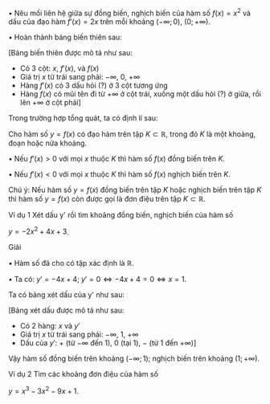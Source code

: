 • Nêu mối liên hệ giữa sự đồng biến, nghịch biến của hàm số $f(x) = x^2$ và dấu của đạo hàm $f'(x) = 2x$ trên mỗi khoảng $(- \infty ; 0)$, $(0 ; + \infty)$.

• Hoàn thành bảng biến thiên sau:

[Bảng biến thiên được mô tả như sau:
- Có 3 cột: $x$, $f'(x)$, và $f(x)$
- Giá trị $x$ từ trái sang phải: $-\infty$, $0$, $+\infty$
- Hàng $f'(x)$ có 3 dấu hỏi (?) ở 3 cột tương ứng
- Hàng $f(x)$ có mũi tên đi từ $+\infty$ ở cột trái, xuống một dấu hỏi (?) ở giữa, rồi lên $+\infty$ ở cột phải]

Trong trường hợp tổng quát, ta có định lí sau:

Cho hàm số $y = f(x)$ có đạo hàm trên tập $K \subset \mathbb{R}$, trong đó $K$ là một khoảng, đoạn hoặc nửa khoảng.

• Nếu $f'(x) > 0$ với mọi $x$ thuộc $K$ thì hàm số $f(x)$ đồng biến trên $K$.

• Nếu $f'(x) < 0$ với mọi $x$ thuộc $K$ thì hàm số $f(x)$ nghịch biến trên $K$.

Chú ý: Nếu hàm số $y = f(x)$ đồng biến trên tập $K$ hoặc nghịch biến trên tập $K$ thì hàm số $y = f(x)$ còn được gọi là đơn điệu trên tập $K \subset \mathbb{R}$.

Ví dụ 1 Xét dấu y' rồi tìm khoảng đồng biến, nghịch biến của hàm số

$y = - 2x^2 + 4x + 3$.

Giải

• Hàm số đã cho có tập xác định là $\mathbb{R}$.

• Ta có: $y' = - 4x + 4$;
         $y' = 0 \Leftrightarrow - 4x + 4 = 0 \Leftrightarrow x = 1$.

Ta có bảng xét dấu của y' như sau:

[Bảng xét dấu được mô tả như sau:
- Có 2 hàng: $x$ và $y'$
- Giá trị $x$ từ trái sang phải: $-\infty$, $1$, $+\infty$
- Dấu của $y'$: $+$ (từ $-\infty$ đến 1), $0$ (tại 1), $-$ (từ 1 đến $+\infty$)]

Vậy hàm số đồng biến trên khoảng $(- \infty ; 1)$; nghịch biến trên khoảng $(1 ; + \infty)$.

Ví dụ 2 Tìm các khoảng đơn điệu của hàm số

$y = x^3 - 3x^2 - 9x + 1$.